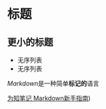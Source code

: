 # 标题
## 更小的标题

* 无序列表
* 无序列表

*Markdown*是一种简单**标记的**语言

[为知笔记 Markdown新手指南](http://www.wiz.cn/feature-markdown.html))